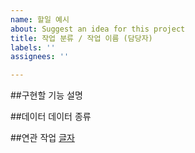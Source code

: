```yaml
---
name: 할일 예시
about: Suggest an idea for this project
title: 작업 분류 / 작업 이름 (담당자)
labels: ''
assignees: ''

---
```


##구현할 기능
설명

##데이터
데이터 종류

##연관 작업
[글자](링크)
